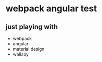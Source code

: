 # webpack angular test

## just playing with

  * webpack
  * angular
  * material design
  * wallaby